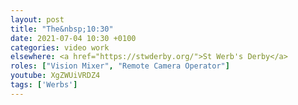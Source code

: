 ```yaml
---
layout: post
title: "The&nbsp;10:30"
date: 2021-07-04 10:30 +0100
categories: video work
elsewhere: <a href="https://stwderby.org/">St Werb's Derby</a>
roles: ["Vision Mixer", "Remote Camera Operator"]
youtube: XgZWUiVRDZ4
tags: ['Werbs']
---
```

